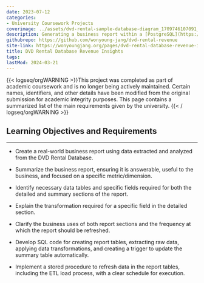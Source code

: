 ```yaml
---
date: 2023-07-12
categories:
- University Coursework Projects
coverimage: ../assets/dvd-rental-sample-database-diagram_1709746107091_0.png
description: Generating a business report within a [PostgreSQL](https://www.postgresql.org/) lab environment, utilizing SQL code to extract granular data (Detailed section) and summarized insights (Summary section) directly from [PostgreSQLTutorial's DVD Rental Sample Database](https://www.postgresqltutorial.com/postgresql-getting-started/postgresql-sample-database/) to answer a specific business question.
githubrepo: https://github.com/wonyoung-jang/dvd-rental-revenue
site-link: https://wonyoungjang.org/pages/dvd-rental-database-revenue-insights/
title: DVD Rental Database Revenue Insights
tags:
lastMod: 2024-03-21
---
```

{{< logseq/orgWARNING >}}This project was completed as part of academic coursework and is no longer being actively maintained. Certain names, identifiers, and other details have been modified from the original submission for academic integrity purposes. This page contains a summarized list of the main requirements given by the university.
{{< / logseq/orgWARNING >}}

## Learning Objectives and Requirements
---

  + Create a real-world business report using data extracted and analyzed from the DVD Rental Database.

  + Summarize the business report, ensuring it is answerable, useful to the business, and focused on a specific metric/dimension.

  + Identify necessary data tables and specific fields required for both the detailed and summary sections of the report.

  + Explain the transformation required for a specific field in the detailed section.

  + Clarify the business uses of both report sections and the frequency at which the report should be refreshed.

  + Develop SQL code for creating report tables, extracting raw data, applying data transformations, and creating a trigger to update the summary table automatically.

  + Implement a stored procedure to refresh data in the report tables, including the ETL load process, with a clear schedule for execution.
